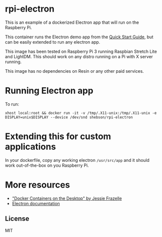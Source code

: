 # rpi-electron

This is an example of a dockerized Electron app that will run on the Raspberry Pi.

This container runs the Electron demo app from the [Quick Start Guide](http://electron.atom.io/docs/tutorial/quick-start), but can be easily extended to run any electron app.

This image has been tested on Raspberry Pi 3 running Raspbian Stretch Lite and LightDM. This should work on any distro running on a Pi with X server running.

This image has no dependencies on Resin or any other paid services.

# Running Electron app

To run:

```
xhost local:root && docker run -it -v /tmp/.X11-unix:/tmp/.X11-unix -e DISPLAY=unix$DISPLAY --device /dev/snd shebson/rpi-electron
```

# Extending this for custom applications

In your dockerfile, copy any working electron `/usr/src/app` and it should work out-of-the-box on you Raspberry Pi.

# More resources

- ["Docker Containers on the Desktop" by Jessie Frazelle](https://blog.jessfraz.com/post/docker-containers-on-the-desktop/)
- [Electron documentation](https://electron.atom.io/docs/)

## License

MIT
